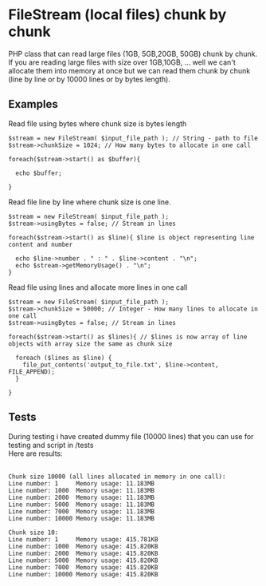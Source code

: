 # FileStream (local files) chunk by chunk

PHP class that can read large files (1GB, 5GB,20GB, 50GB) chunk by chunk.<br/>
If you are reading large files with size over 1GB,10GB, ...  well we can't allocate them into memory at once but we can read them chunk by chunk (line by line or by 10000 lines or by bytes length).

## Examples
Read file using bytes where chunk size is bytes length
```
$stream = new FileStream( $input_file_path ); // String - path to file
$stream->chunkSize = 1024; // How many bytes to allocate in one call

foreach($stream->start() as $buffer){

  echo $buffer;

}

```

Read file line by line where chunk size is one line.
```
$stream = new FileStream( $input_file_path );
$stream->usingBytes = false; // Stream in lines

foreach($stream->start() as $line){ $line is object representing line content and number

  echo $line->number . " : " . $line->content . "\n";
  echo $stream->getMemoryUsage() . "\n";
}

```

Read file using lines and allocate more lines in one call
```
$stream = new FileStream( $input_file_path );
$stream->chunkSize = 50000; // Integer - How many lines to allocate in one call
$stream->usingBytes = false; // Stream in lines

foreach($stream->start() as $lines){ // $lines is now array of line objects with array size the same as chunk size

  foreach ($lines as $line) {
    file_put_contents('output_to_file.txt', $line->content, FILE_APPEND);
  }

}

```

## Tests
During testing i have created dummy file (10000 lines) that you can use for testing and script in /tests <br/>
Here are results:<br/>
<br/>

```
Chunk size 10000 (all lines allocated in memory in one call):
Line number: 1     Memory usage: 11.183MB
Line number: 1000  Memory usage: 11.183MB
Line number: 2000  Memory usage: 11.183MB
Line number: 5000  Memory usage: 11.183MB
Line number: 7000  Memory usage: 11.183MB
Line number: 10000 Memory usage: 11.183MB

```

```
Chunk size 10:
Line number: 1     Memory usage: 415.781KB
Line number: 1000  Memory usage: 415.820KB
Line number: 2000  Memory usage: 415.820KB
Line number: 5000  Memory usage: 415.820KB
Line number: 7000  Memory usage: 415.820KB
Line number: 10000 Memory usage: 415.820KB

```
